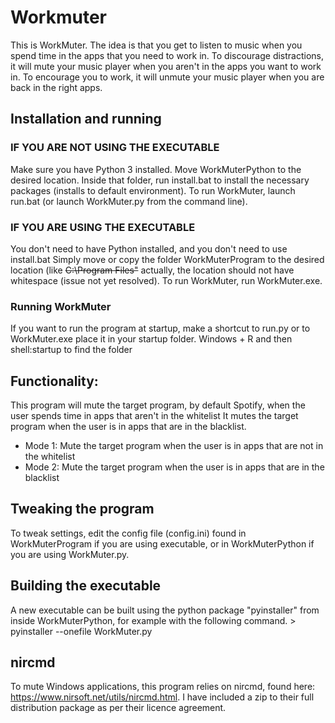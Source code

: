 # Workmuter
This is WorkMuter. The idea is that you get to listen to music when you spend time in the apps that you need to work in. To discourage distractions, it will mute your music player when you aren't in the apps you want to work in. To encourage you to work, it will unmute your music player when you are back in the right apps. 
## Installation and running
### IF YOU ARE NOT USING THE EXECUTABLE
Make sure you have Python 3 installed.
Move WorkMuterPython to the desired location. Inside that folder, run install.bat to install the necessary packages (installs to default environment). To run WorkMuter, launch run.bat (or launch WorkMuter.py from the command line).
### IF YOU ARE USING THE EXECUTABLE

You don't need to have Python installed, and you don't need to use install.bat
Simply move or copy the folder WorkMuterProgram to the desired location (like ~~C:\Program Files\"~~ actually, the location should not have whitespace (issue not yet resolved).
To run WorkMuter, run WorkMuter.exe.
### Running WorkMuter
If you want to run the program at startup, make a shortcut to run.py or to WorkMuter.exe
place it in your startup folder. Windows + R and then shell:startup to find the folder

## Functionality:
This program will mute the target program, by default Spotify,
when the user spends time in apps that aren't in the whitelist
It mutes the target program when the user is in apps that are in the blacklist.

- Mode 1: Mute the target program when the user is in apps that are not in the whitelist
- Mode 2: Mute the target program when the user is in apps that are in the blacklist

## Tweaking the program
To tweak settings, edit the config file (config.ini) found in WorkMuterProgram 
if you are using executable, or in WorkMuterPython if you are using WorkMuter.py.

## Building the executable
A new executable can be built using the python package "pyinstaller" from inside 
WorkMuterPython, for example with the following command. > pyinstaller --onefile WorkMuter.py

## nircmd
To mute Windows applications, this program relies on nircmd, found here:
https://www.nirsoft.net/utils/nircmd.html. I have included a zip to their full
distribution package as per their licence agreement.
